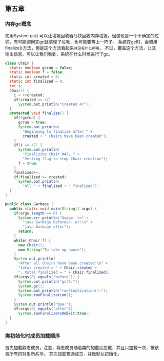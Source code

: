 ## 第五章 

### 内存gc概念 
使用System.gc() 可以让垃圾回收器尽快回收内存垃圾，但这也是一个不确定的过程，有可能调用完gc就清理了垃圾，也可能要等上一阵子。
系统在gc时，会调用finalize()方法，但是这个方法看起来`并没有什么卵用`。
不过，覆盖这个方法，让其输出信息，可以让我们看到，系统在什么时候进行了gc。
```java
class Chair {
  static boolean gcrun = false;
  static boolean f = false;
  static int created = 0;
  static int finalized = 0;
  int i;
  Chair() {
    i = ++created;
    if(created == 47) 
      System.out.println("Created 47");
  }
  protected void finalize() {
    if(!gcrun) {
      gcrun = true;
      System.out.println(
        "Beginning to finalize after " +
        created + " Chairs have been created");
    }
    if(i == 47) {
      System.out.println(
        "Finalizing Chair #47, " +
        "Setting flag to stop Chair creation");
      f = true;
    }
    finalized++;
    if(finalized >= created)
      System.out.println(
        "All " + finalized + " finalized");
  }
}

public class Garbage {
  public static void main(String[] args) {
    if(args.length == 0) {
      System.err.println("Usage: \n" +
        "java Garbage before\n  or:\n" +
        "java Garbage after");
      return;
    }
    while(!Chair.f) {
      new Chair();
      new String("To take up space");
    }
    System.out.println(
      "After all Chairs have been created:\n" +
      "total created = " + Chair.created +
      ", total finalized = " + Chair.finalized);
    if(args[0].equals("before")) {
      System.out.println("gc():");
      System.gc();
      System.out.println("runFinalization():");
      System.runFinalization();
    }
    System.out.println("bye!");
    if(args[0].equals("after"))
      System.runFinalizersOnExit(true);
  }
}
```
### 类初始化时成员加载顺序 
首先加载静态成员，注意，静态成员随着类的加载而加载，并且只加载一次，被该类所有的对象所共享。
其次加载普通成员，并做默认初始化。
